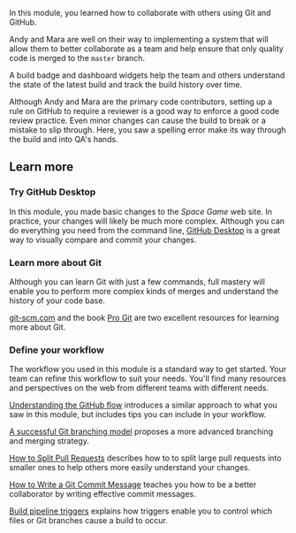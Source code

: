 In this module, you learned how to collaborate with others using Git and GitHub.

Andy and Mara are well on their way to implementing a system that will allow them to better collaborate as a team and help ensure that only quality code is merged to the `master` branch.

A build badge and dashboard widgets help the team and others understand the state of the latest build and track the build history over time.

Although Andy and Mara are the primary code contributors, setting up a rule on GitHub to require a reviewer is a good way to enforce a good code review practice. Even minor changes can cause the build to break or a mistake to slip through. Here, you saw a spelling error make its way through the build and into QA's hands.

## Learn more

### Try GitHub Desktop

In this module, you made basic changes to the _Space Game_ web site. In practice, your changes will likely be much more complex. Although you can do everything you need from the command line, [GitHub Desktop](https://desktop.github.com?azure-portal=true) is a great way to visually compare and commit your changes.

### Learn more about Git

Although you can learn Git with just a few commands, full mastery will enable you to perform more complex kinds of merges and understand the history of your code base.

[git-scm.com](https://git-scm.com?azure-portal=true) and the book [Pro Git](https://git-scm.com/book/en/v2?azure-portal=true) are two excellent resources for learning more about Git.

### Define your workflow

The workflow you used in this module is a standard way to get started. Your team can refine this workflow to suit your needs. You'll find many resources and perspectives on the web from different teams with different needs.

[Understanding the GitHub flow](https://guides.github.com/introduction/flow?azure-portal=true) introduces a similar approach to what you saw in this module, but includes tips you can include in your workflow.

[A successful Git branching model](https://nvie.com/posts/a-successful-git-branching-model?azure-portal=true) proposes a more advanced branching and merging strategy.

[How to Split Pull Requests](https://www.thedroidsonroids.com/blog/splitting-pull-request?azure-portal=true) describes how to to split large pull requests into smaller ones to help others more easily understand your changes.

[How to Write a Git Commit Message](https://chris.beams.io/posts/git-commit?azure-portal=true) teaches you how to be a better collaborator by writing effective commit messages.

[Build pipeline triggers](https://docs.microsoft.com/azure/devops/pipelines/build/triggers?view=azure-devops&tabs=yaml&azure-portal=true) explains how triggers enable you to control which files or Git branches cause a build to occur.